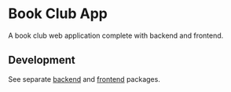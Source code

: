 # Book Club App

A book club web application complete with backend and frontend.

## Development

See separate [backend](./backend/README.md) and [frontend](./frontend/README.md) packages.
